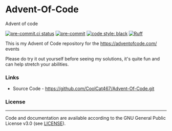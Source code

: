 # Advent-Of-Code
Advent of code

<!-- BADGIE TIME -->

[![pre-commit.ci status](https://results.pre-commit.ci/badge/github/CoolCat467/Advent-Of-Code/main.svg)](https://results.pre-commit.ci/latest/github/CoolCat467/Advent-Of-Code/main)
[![pre-commit](https://img.shields.io/badge/pre--commit-enabled-brightgreen?logo=pre-commit)](https://github.com/pre-commit/pre-commit)
[![code style: black](https://img.shields.io/badge/code_style-black-000000.svg)](https://github.com/psf/black)
[![Ruff](https://img.shields.io/endpoint?url=https://raw.githubusercontent.com/astral-sh/ruff/main/assets/badge/v2.json)](https://github.com/astral-sh/ruff)

<!-- END BADGIE TIME -->

This is my Advent of Code repository for the https://adventofcode.com/ events

Please do try it out yourself before seeing my solutions, it's quite fun
and can help stretch your abilities.


### Links
* Source Code - https://github.com/CoolCat467/Advent-Of-Code.git

### License
-------
Code and documentation are available according to the GNU General Public License v3.0 (see [LICENSE](https://github.com/CoolCat467/Advent-Of-Code/blob/HEAD/LICENSE)).
